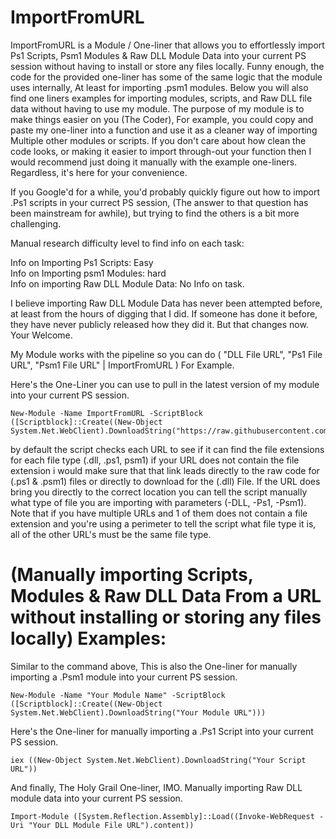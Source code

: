 # ImportFromURL
ImportFromURL is a Module / One-liner that allows you to effortlessly import Ps1 Scripts, Psm1 Modules &amp; Raw DLL Module Data into your current PS session without having to install or store any files locally. Funny enough, the code for the provided one-liner has some of the same logic that the module uses internally, At least for importing .psm1 modules. Below you will also find one liners examples for importing modules, scripts, and Raw DLL file data without having to use my module. The purpose of my module is to make things easier on you (The Coder), For example, you could copy and paste my one-liner into a function and use it as a cleaner way of importing Multiple other modules or scripts. If you don't care about how clean the code looks, or making it easier to import through-out your function then I would recommend just doing it manually with the example one-liners. Regardless, it's here for your convenience. 

If you Google'd for a while, you'd probably quickly figure out how to import .Ps1 scripts in your currect PS session, (The answer to that question has been mainstream for awhile), but trying to find the others is a bit more challenging. 

Manual research difficulty level to find info on each task:

Info on Importing Ps1 Scripts: Easy <br />
Info on Importing psm1 Modules: hard <br />
Info on importing Raw DLL Module Data: No Info on task. <br />

I believe importing Raw DLL Module Data has never been attempted before, at least from the hours of digging that I did. If someone has done it before, they have never publicly released how they did it. But that changes now. Your Welcome.

My Module works with the pipeline so you can do ( "DLL File URL", "Ps1 File URL", "Psm1 File URL" | ImportFromURL ) For Example.

Here's the One-Liner you can use to pull in the latest version of my module into your current PS session. 
```
New-Module -Name ImportFromURL -ScriptBlock ([Scriptblock]::Create((New-Object System.Net.WebClient).DownloadString("https://raw.githubusercontent.com/AlecMcCutcheon/ImportFromURL/main/ImportFromURL.psm1")))
```
by default the script checks each URL to see if it can find the file extensions for each file type (.dll, .ps1, psm1) if your URL does not contain the file extension i would make sure that that link leads directly to the raw code for (.ps1 & .psm1) files or directly to download for the (.dll) File. If the URL does bring you directly to the correct location you can tell the script manually what type of file you are importing with parameters (-DLL, -Ps1, -Psm1). Note that if you have multiple URLs and 1 of them does not contain a file extension and you're using a perimeter to tell the script what file type it is, all of the other URL's must be the same file type. 

# (Manually importing Scripts, Modules & Raw DLL Data From a URL without installing or storing any files locally) Examples:

Similar to the command above, This is also the One-liner for manually importing a .Psm1 module into your current PS session.
```
New-Module -Name "Your Module Name" -ScriptBlock ([Scriptblock]::Create((New-Object System.Net.WebClient).DownloadString("Your Module URL")))
```
Here's the One-liner for manually importing a .Ps1 Script into your current PS session.
```
iex ((New-Object System.Net.WebClient).DownloadString("Your Script URL"))
```
And finally, The Holy Grail One-liner, IMO. Manually importing Raw DLL module data into your current PS session.
```
Import-Module ([System.Reflection.Assembly]::Load((Invoke-WebRequest -Uri "Your DLL Module File URL").content))
```
